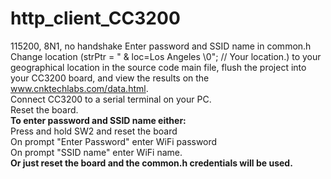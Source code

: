 # http_client_CC3200
115200, 8N1, no handshake
Enter password and SSID name in common.h<br>
Change location (strPtr = " & loc=Los Angeles \0"; // Your location.) to your geographical location in the source code main file, flush the project into your CC3200 board, and view the results on the www.cnktechlabs.com/data.html. <br>
Connect CC3200 to a serial terminal on your PC.<br>
Reset the board.<br>
<b>To enter password and SSID name either:</b><br>
Press and hold SW2 and reset the board<br>
On prompt "Enter Password" enter WiFi password<br>
On prompt "SSID name" enter WiFi name.<br>
<b>Or just reset the board and the common.h credentials will be used.</b>
